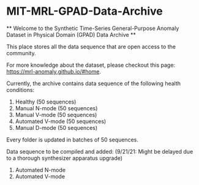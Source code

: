 # MIT-MRL-GPAD-Data-Archive

** Welcome to the Synthetic Time-Series General-Purpose Anomaly Dataset in Physical Domain (GPAD) Data Archive **

This place stores all the data sequence that are open access to the community.

For more knowledge about the dataset, please checkout this page: https://mrl-anomaly.github.io/#home.

Currently, the archive contains data sequence of the following health conditions:
1. Healthy (50 sequences)
2. Manual N-mode (50 sequences) 
3. Manual V-mode (50 sequences)
4. Automated V-mode (50 sequences)
5. Manual D-mode (50 sequences)

Every folder is updated in batches of 50 sequences. 

Data sequence to be compiled and added: (9/21/21: Might be delayed due to a thorough synthesizer apparatus upgrade)
1. Automated N-mode
2. Automated V-mode



